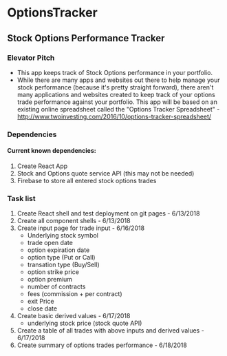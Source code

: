 # OptionsTracker

## Stock Options Performance Tracker 

### Elevator Pitch

+ This app keeps track of Stock Options performance in your portfolio. 
+ While there are many apps and websites out there to help manage your stock performance (because it's pretty straight forward), there aren't many applications and websites created to keep track of your options trade performance against your portfolio. This app will be based on an existing online spreadsheet called the "Options Tracker Spreadsheet" - http://www.twoinvesting.com/2016/10/options-tracker-spreadsheet/ 

### Dependencies

#### Current known dependencies:

1. Create React App
2. Stock and Options quote service API (this may not be needed)
3. Firebase to store all entered stock options trades

### Task list

1. Create React shell and test deployment on git pages - 6/13/2018 
1. Create all component shells - 6/13/2018
1. Create input page for trade input - 6/16/2018
    - Underlying stock symbol
    - trade open date
    - option expiration date
    - option type (Put or Call)
    - transation type (Buy/Sell)
    - option strike price
    - option premium
    - number of contracts
    - fees (commission + per contract)
    - exit Price
    - close date
1. Create basic derived values - 6/17/2018
    - underlying stock price (stock quote API)
1. Create a table of all trades with above inputs and derived values - 6/17/2018
1. Create summary of options trades performance - 6/18/2018

